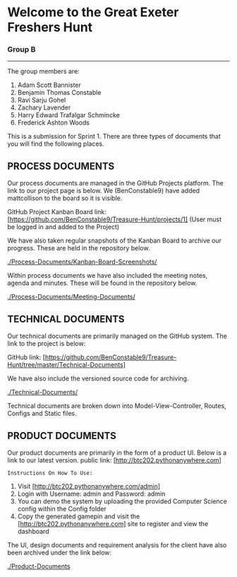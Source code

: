 # Welcome to the Great Exeter Freshers Hunt

### Group B
___

The group members are:

1. Adam Scott Bannister
2. Benjamin Thomas Constable
3. Ravi Sarju Gohel
4. Zachary Lavender
5. Harry Edward Trafalgar Schmincke
6. Frederick Ashton Woods


This is a submission for Sprint 1. There are three types of documents that you will find the following places.

## PROCESS DOCUMENTS
Our process documents are managed in the GitHub Projects platform. The link to our project page is below. We (BenConstable9) have added mattcollison to the board so it is visible.

GitHub Project Kanban Board link: [https://github.com/BenConstable9/Treasure-Hunt/projects/1] (User must be logged in and added to the Project)

We have also taken regular snapshots of the Kanban Board to archive our progress. These are held in the repository below.

[./Process-Documents/Kanban-Board-Screenshots/](./Process-Documents/Kanban-Board-Screenshots/)

Within process documents we have also included the meeting notes, agenda and minutes. These will be found in the repository below.

[./Process-Documents/Meeting-Documents/](./Process-Documents/Meeting-Documents/)


## TECHNICAL DOCUMENTS
Our technical documents are primarily managed on the GitHub system. The link to the project is below:

GitHub link: [https://github.com/BenConstable9/Treasure-Hunt/tree/master/Technical-Documents]

We have also include the versioned source code for archiving.

[./Technical-Documents/](./Technical-Documents/)

Technical documents are broken down into Model-View-Controller, Routes, Configs and Static files.  

## PRODUCT DOCUMENTS
Our product documents are primarily in the form of a product UI. Below is a link to our latest version.
public link: [http://btc202.pythonanywhere.com]

    Instructions On How To Use:
1) Visit [http://btc202.pythonanywhere.com/admin]
2) Login with Username: admin and Password: admin
3) You can demo the system by uploading the provided Computer Science config within the Config folder
4) Copy the generated gamepin and visit the [http://btc202.pythonanywhere.com] site to register and view the dashboard


The UI, design documents and requirement analysis for the client have also been archived under the link below:

[./Product-Documents](./Product-Documents)
